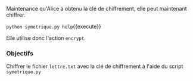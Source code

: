 Maintenance qu'Alice a obtenu la clé de chiffrement, elle peut maintenant chiffrer.

`python symetrique.py help`{{execute}}

Elle utilise donc l'action `encrypt`.

### Objectifs

Chiffrer le fichier `lettre.txt` avec la clé de chiffrement à l'aide du script `symetrique.py`

